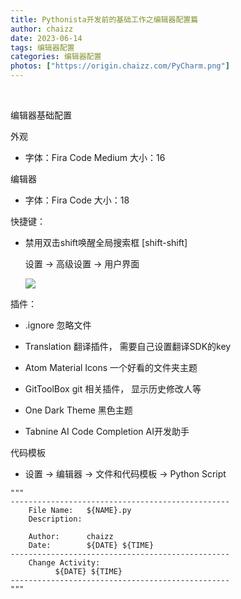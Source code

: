 ```yaml
---
title: Pythonista开发前的基础工作之编辑器配置篇
author: chaizz
date: 2023-06-14
tags: 编辑器配置
categories: 编辑器配置
photos: ["https://origin.chaizz.com/PyCharm.png"]
---
```


​    

<!--more-->



编辑器基础配置

外观

- 字体：Fira Code Medium  大小：16

编辑器

- 字体：Fira Code  大小：18



快捷键：

- 禁用双击shift唤醒全局搜索框 [shift-shift] 

  设置 -> 高级设置 -> 用户界面

  ![](https://origin.chaizz.com/tc/image-20230614153241084.png)



插件：

- .ignore  忽略文件

- Translation 翻译插件， 需要自己设置翻译SDK的key 
- Atom Material Icons   一个好看的文件夹主题
- GitToolBox    git 相关插件， 显示历史修改人等
- One Dark Theme  黑色主题
- Tabnine AI Code Completion AI开发助手



代码模板

-  设置 -> 编辑器 -> 文件和代码模板 -> Python Script 

  ```
  """
  -------------------------------------------------
      File Name:   ${NAME}.py
      Description: 
          
      Author:      chaizz
      Date:        ${DATE} ${TIME}
  -------------------------------------------------
      Change Activity:
            ${DATE} ${TIME}
  -------------------------------------------------
  """
  ```

  
